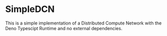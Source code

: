 # SimpleDCN
This is a simple implementation of a Distributed Compute Network with the Deno Typescipt Runtime and no external dependencies.
